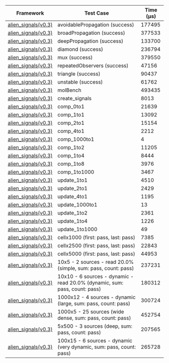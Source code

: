 | Framework | Test Case | Time (μs) |
| --- | --- | --- |
| [alien_signals(v0.3)](https://github.com/medz/alien-signals-dart) | avoidablePropagation (success) | 177495 |
| [alien_signals(v0.3)](https://github.com/medz/alien-signals-dart) | broadPropagation (success) | 377533 |
| [alien_signals(v0.3)](https://github.com/medz/alien-signals-dart) | deepPropagation (success) | 133700 |
| [alien_signals(v0.3)](https://github.com/medz/alien-signals-dart) | diamond (success) | 236794 |
| [alien_signals(v0.3)](https://github.com/medz/alien-signals-dart) | mux (success) | 379550 |
| [alien_signals(v0.3)](https://github.com/medz/alien-signals-dart) | repeatedObservers (success) | 47156 |
| [alien_signals(v0.3)](https://github.com/medz/alien-signals-dart) | triangle (success) | 90437 |
| [alien_signals(v0.3)](https://github.com/medz/alien-signals-dart) | unstable (success) | 61762 |
| [alien_signals(v0.3)](https://github.com/medz/alien-signals-dart) | molBench | 493435 |
| [alien_signals(v0.3)](https://github.com/medz/alien-signals-dart) | create_signals | 8013 |
| [alien_signals(v0.3)](https://github.com/medz/alien-signals-dart) | comp_0to1 | 21639 |
| [alien_signals(v0.3)](https://github.com/medz/alien-signals-dart) | comp_1to1 | 13092 |
| [alien_signals(v0.3)](https://github.com/medz/alien-signals-dart) | comp_2to1 | 15154 |
| [alien_signals(v0.3)](https://github.com/medz/alien-signals-dart) | comp_4to1 | 2212 |
| [alien_signals(v0.3)](https://github.com/medz/alien-signals-dart) | comp_1000to1 | 4 |
| [alien_signals(v0.3)](https://github.com/medz/alien-signals-dart) | comp_1to2 | 11205 |
| [alien_signals(v0.3)](https://github.com/medz/alien-signals-dart) | comp_1to4 | 8444 |
| [alien_signals(v0.3)](https://github.com/medz/alien-signals-dart) | comp_1to8 | 3976 |
| [alien_signals(v0.3)](https://github.com/medz/alien-signals-dart) | comp_1to1000 | 3467 |
| [alien_signals(v0.3)](https://github.com/medz/alien-signals-dart) | update_1to1 | 4510 |
| [alien_signals(v0.3)](https://github.com/medz/alien-signals-dart) | update_2to1 | 2429 |
| [alien_signals(v0.3)](https://github.com/medz/alien-signals-dart) | update_4to1 | 1195 |
| [alien_signals(v0.3)](https://github.com/medz/alien-signals-dart) | update_1000to1 | 13 |
| [alien_signals(v0.3)](https://github.com/medz/alien-signals-dart) | update_1to2 | 2361 |
| [alien_signals(v0.3)](https://github.com/medz/alien-signals-dart) | update_1to4 | 1226 |
| [alien_signals(v0.3)](https://github.com/medz/alien-signals-dart) | update_1to1000 | 49 |
| [alien_signals(v0.3)](https://github.com/medz/alien-signals-dart) | cellx1000 (first: pass, last: pass) | 7385 |
| [alien_signals(v0.3)](https://github.com/medz/alien-signals-dart) | cellx2500 (first: pass, last: pass) | 22843 |
| [alien_signals(v0.3)](https://github.com/medz/alien-signals-dart) | cellx5000 (first: pass, last: pass) | 44953 |
| [alien_signals(v0.3)](https://github.com/medz/alien-signals-dart) | 10x5 - 2 sources - read 20.0% (simple, sum: pass, count: pass) | 237231 |
| [alien_signals(v0.3)](https://github.com/medz/alien-signals-dart) | 10x10 - 6 sources - dynamic - read 20.0% (dynamic, sum: pass, count: pass) | 180312 |
| [alien_signals(v0.3)](https://github.com/medz/alien-signals-dart) | 1000x12 - 4 sources - dynamic (large, sum: pass, count: pass) | 300724 |
| [alien_signals(v0.3)](https://github.com/medz/alien-signals-dart) | 1000x5 - 25 sources (wide dense, sum: pass, count: pass) | 452754 |
| [alien_signals(v0.3)](https://github.com/medz/alien-signals-dart) | 5x500 - 3 sources (deep, sum: pass, count: pass) | 207565 |
| [alien_signals(v0.3)](https://github.com/medz/alien-signals-dart) | 100x15 - 6 sources - dynamic (very dynamic, sum: pass, count: pass) | 265728 |
